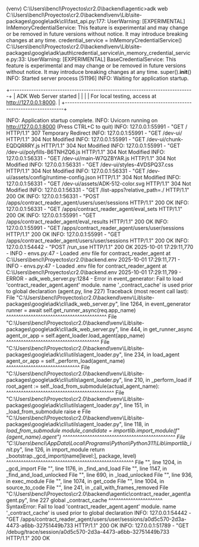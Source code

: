 (venv) C:\Users\bencl\Proyectos\cr2.0\backend\agentic>adk web
C:\Users\bencl\Proyectos\cr2.0\backend\venv\Lib\site-packages\google\adk\cli\fast_api.py:177: UserWarning: [EXPERIMENTAL] InMemoryCredentialService: This feature is experimental and may change or be removed in future versions without notice. It may introduce breaking changes at any time.
  credential_service = InMemoryCredentialService()
C:\Users\bencl\Proyectos\cr2.0\backend\venv\Lib\site-packages\google\adk\auth\credential_service\in_memory_credential_service.py:33: UserWarning: [EXPERIMENTAL] BaseCredentialService: This feature is experimental and may change or be removed in future versions without notice. It may introduce breaking changes at any time.
  super().__init__()
INFO:     Started server process [51196]
INFO:     Waiting for application startup.

+-----------------------------------------------------------------------------+
| ADK Web Server started                                                      |
|                                                                             |
| For local testing, access at http://127.0.0.1:8000.                         |
+-----------------------------------------------------------------------------+

INFO:     Application startup complete.
INFO:     Uvicorn running on http://127.0.0.1:8000 (Press CTRL+C to quit)
INFO:     127.0.0.1:55991 - "GET / HTTP/1.1" 307 Temporary Redirect
INFO:     127.0.0.1:55991 - "GET /dev-ui/ HTTP/1.1" 304 Not Modified
INFO:     127.0.0.1:55991 - "GET /dev-ui/chunk-EQDQRRRY.js HTTP/1.1" 304 Not Modified
INFO:     127.0.0.1:55991 - "GET /dev-ui/polyfills-B6TNHZQ6.js HTTP/1.1" 304 Not Modified
INFO:     127.0.0.1:56331 - "GET /dev-ui/main-W7QZBYAR.js HTTP/1.1" 304 Not Modified
INFO:     127.0.0.1:56331 - "GET /dev-ui/styles-4VDSPQ37.css HTTP/1.1" 304 Not Modified
INFO:     127.0.0.1:56331 - "GET /dev-ui/assets/config/runtime-config.json HTTP/1.1" 304 Not Modified
INFO:     127.0.0.1:56331 - "GET /dev-ui/assets/ADK-512-color.svg HTTP/1.1" 304 Not Modified
INFO:     127.0.0.1:56331 - "GET /list-apps?relative_path=./ HTTP/1.1" 200 OK
INFO:     127.0.0.1:56331 - "POST /apps/contract_reader_agent/users/user/sessions HTTP/1.1" 200 OK
INFO:     127.0.0.1:56331 - "GET /apps/contract_reader_agent/eval_sets HTTP/1.1" 200 OK
INFO:     127.0.0.1:55991 - "GET /apps/contract_reader_agent/eval_results HTTP/1.1" 200 OK
INFO:     127.0.0.1:55991 - "GET /apps/contract_reader_agent/users/user/sessions HTTP/1.1" 200 OK
INFO:     127.0.0.1:55991 - "GET /apps/contract_reader_agent/users/user/sessions HTTP/1.1" 200 OK
INFO:     127.0.0.1:54442 - "POST /run_sse HTTP/1.1" 200 OK
2025-10-01 17:29:11,770 - INFO - envs.py:47 - Loaded .env file for contract_reader_agent at C:\Users\bencl\Proyectos\cr2.0\backend\.env
2025-10-01 17:29:11,771 - INFO - envs.py:47 - Loaded .env file for contract_reader_agent at C:\Users\bencl\Proyectos\cr2.0\backend\.env
2025-10-01 17:29:11,799 - ERROR - adk_web_server.py:1284 - Error in event_generator: Fail to load 'contract_reader_agent.agent' module. name '_contract_cache' is used prior to global declaration (agent.py, line 227)
Traceback (most recent call last):
  File "C:\Users\bencl\Proyectos\cr2.0\backend\venv\Lib\site-packages\google\adk\cli\adk_web_server.py", line 1264, in event_generator
    runner = await self.get_runner_async(req.app_name)
             ^^^^^^^^^^^^^^^^^^^^^^^^^^^^^^^^^^^^^^^^^
  File "C:\Users\bencl\Proyectos\cr2.0\backend\venv\Lib\site-packages\google\adk\cli\adk_web_server.py", line 444, in get_runner_async
    agent_or_app = self.agent_loader.load_agent(app_name)
                   ^^^^^^^^^^^^^^^^^^^^^^^^^^^^^^^^^^^^^^
  File "C:\Users\bencl\Proyectos\cr2.0\backend\venv\Lib\site-packages\google\adk\cli\utils\agent_loader.py", line 234, in load_agent
    agent_or_app = self._perform_load(agent_name)
                   ^^^^^^^^^^^^^^^^^^^^^^^^^^^^^^
  File "C:\Users\bencl\Proyectos\cr2.0\backend\venv\Lib\site-packages\google\adk\cli\utils\agent_loader.py", line 210, in _perform_load
    if root_agent := self._load_from_submodule(actual_agent_name):
                     ^^^^^^^^^^^^^^^^^^^^^^^^^^^^^^^^^^^^^^^^^^^^
  File "C:\Users\bencl\Proyectos\cr2.0\backend\venv\Lib\site-packages\google\adk\cli\utils\agent_loader.py", line 151, in _load_from_submodule
    raise e
  File "C:\Users\bencl\Proyectos\cr2.0\backend\venv\Lib\site-packages\google\adk\cli\utils\agent_loader.py", line 118, in _load_from_submodule
    module_candidate = importlib.import_module(f"{agent_name}.agent")
                       ^^^^^^^^^^^^^^^^^^^^^^^^^^^^^^^^^^^^^^^^^^^^^^
  File "C:\Users\bencl\AppData\Local\Programs\Python\Python311\Lib\importlib\__init__.py", line 126, in import_module
    return _bootstrap._gcd_import(name[level:], package, level)
           ^^^^^^^^^^^^^^^^^^^^^^^^^^^^^^^^^^^^^^^^^^^^^^^^^^^^
  File "<frozen importlib._bootstrap>", line 1204, in _gcd_import
  File "<frozen importlib._bootstrap>", line 1176, in _find_and_load
  File "<frozen importlib._bootstrap>", line 1147, in _find_and_load_unlocked
  File "<frozen importlib._bootstrap>", line 690, in _load_unlocked
  File "<frozen importlib._bootstrap_external>", line 936, in exec_module
  File "<frozen importlib._bootstrap_external>", line 1074, in get_code
  File "<frozen importlib._bootstrap_external>", line 1004, in source_to_code
  File "<frozen importlib._bootstrap>", line 241, in _call_with_frames_removed
  File "C:\Users\bencl\Proyectos\cr2.0\backend\agentic\contract_reader_agent\agent.py", line 227
    global _contract_cache
    ^^^^^^^^^^^^^^^^^^^^^^
SyntaxError: Fail to load 'contract_reader_agent.agent' module. name '_contract_cache' is used prior to global declaration
INFO:     127.0.0.1:54442 - "GET /apps/contract_reader_agent/users/user/sessions/a0d5c570-2d3a-4473-a6bb-32751449b733 HTTP/1.1" 200 OK
INFO:     127.0.0.1:51789 - "GET /debug/trace/session/a0d5c570-2d3a-4473-a6bb-32751449b733 HTTP/1.1" 200 OK